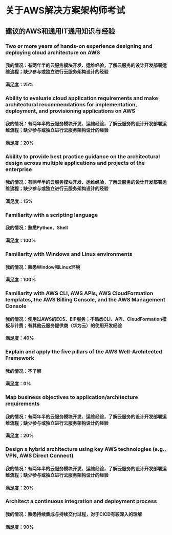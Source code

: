 # 关于AWS解决方案架构师考试

## 建议的AWS和通用IT通用知识与经验

### Two or more years of hands-on experience designing and deploying cloud architecture on AWS

#### 我的情况：有两年半的云服务模块开发、运维经验，了解云服务的设计开发部署运维流程；缺少参与或独立进行云服务架构设计的经验

#### 满足度：25%

### Ability to evaluate cloud application requirements and make architectural recommendations for implementation, deployment, and provisioning applications on AWS

#### 我的情况：有两年半的云服务模块开发、运维经验，了解云服务的设计开发部署运维流程；缺少参与或独立进行云服务架构设计的经验

#### 满足度：20%

### Ability to provide best practice guidance on the architectural design across multiple applications and projects of the enterprise

#### 我的情况：有两年半的云服务模块开发、运维经验，了解云服务的设计开发部署运维流程；缺少参与或独立进行云服务架构设计的经验

#### 满足度：15%

### Familiarity with a scripting language

#### 我的情况：熟悉Python、Shell

#### 满足度：100%

### Familiarity with Windows and Linux environments

#### 我的情况：熟悉Window和Linux环境

#### 满足度：100%

### Familiarity with AWS CLI, AWS APIs, AWS CloudFormation templates, the AWS Billing Console, and the AWS Management Console

#### 我的情况：使用过AWS的ECS、EIP服务；不熟悉CLI、API、CloudFormation模板与计费；有其他云服务提供商（华为云）的使用开发经验

#### 满足度：40%

### Explain and apply the five pillars of the AWS Well-Architected Framework

#### 我的情况：不了解

#### 满足度：0%

### Map business objectives to application/architecture requirements

#### 我的情况：有两年半的云服务模块开发、运维经验，了解云服务的设计开发部署运维流程；缺少参与或独立进行云服务架构设计的经验

#### 满足度：20%

### Design a hybrid architecture using key AWS technologies (e.g., VPN, AWS Direct Connect)

#### 我的情况：有两年半的云服务模块开发、运维经验，了解云服务的设计开发部署运维流程；缺少参与或独立进行云服务架构设计的经验

#### 满足度：20%

### Architect a continuous integration and deployment process

#### 我的情况：熟悉持续集成与持续交付过程，对于CICD有较深入的理解

#### 满足度：90%
